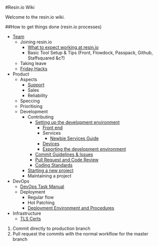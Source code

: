 #Resin.io Wiki

Welcome to the resin.io wiki.

##How to get things done (resin.io processes)

- [Team](Team)
  - Joining resin.io
    - [What to expect working at resin.io](https://github.com/resin-io/hq/wiki/What-to-expect-working-at-resin.io)
    - Basic Tool Setup & Tips (Front, Flowdock, Passpack, Github, Staffsquared &c?)
  - Taking leave
  - [Friday Hacks](Friday-Hacks)
- Product
  - Aspects
    - [Support](https://github.com/resin-io/hq/wiki/Support)
    - Sales
    - Reliability
  - Speccing
  - Prioritising
  - Development
    - Contributing
      - [Setting up the development environment](https://github.com/resin-io/hq/wiki/Setting-up-the-Development-Environment)
        - [Front end](https://github.com/resin-io/hq/wiki/Frontend)
        - Services
          - [Newbie Services Guide](https://github.com/resin-io/hq/wiki/Newbie-Services-Guide)
        - [Devices](https://github.com/resin-io/hq/wiki/Devices)
        - [Exporting the development environment](https://github.com/resin-io/hq/wiki/Exporting-the-Development-Environment)
      - [Commit Guidelines & Issues](https://github.com/resin-io/hq/wiki/Commit-Guidelines-&-Issues)
      - [Pull Request and Code Review](https://github.com/resin-io/hq/wiki/Pull-Request-and-Code-Review)
      - [Coding Standards](https://github.com/resin-io/hq/wiki/Coding-Standards)
    - [Starting a new project](https://github.com/resin-io/hq/wiki/Starting-a-new-project)
    - Maintaining a project
- DevOps
  - [DevOps Task Manual](https://github.com/resin-io/hq/wiki/DevOps-Task-Manual)
  - Deployment
    - Regular flow
    - Hot Patching
    - [Deployment Environment and Procedures](https://github.com/resin-io/hq/wiki/Deployment-Environment-and-Procedures)
- Infrastructure
  - [TLS Certs](https://github.com/resin-io/hq/wiki/TLS)

1. Commit directly to production branch
2. Pull request the commits with the normal workflow for the master branch
